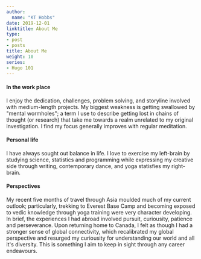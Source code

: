 ```yaml
---
author:
  name: "KT Hobbs"
date: 2019-12-01
linktitle: About Me
type:
- post
- posts
title: About Me
weight: 10
series:
- Hugo 101
---
```




#### In the work place

I enjoy the dedication, challenges, problem solving, and storyline involved with medium-length projects. My biggest weakness is getting swallowed by "mental wormholes"; a term I use to describe getting lost in chains of thought (or research) that take me towards a realm unrelated to my original investigation. I find my focus generally improves with regular meditation.


#### Personal life

I have always sought out balance in life. I love to exercise my left-brain by studying science, statistics and programming while expressing my creative side through writing, contemporary dance, and yoga statisfies my right-brain. 


#### Perspectives

My recent five months of travel through Asia moulded much of my current outlook; particularly, trekking to Everest Base Camp and becoming exposed to vedic knowledge through yoga training were very character developing. In brief, the experiences I had abroad involved pursuit, curiousity, patience and perseverance. Upon returning home to Canada, I felt as though I had a stronger sense of global connectivity, which recalibrated my global perspective and resurged my curiousity for understanding our world and all it's diversity. This is something I aim to keep in sight through any career endeavours.
